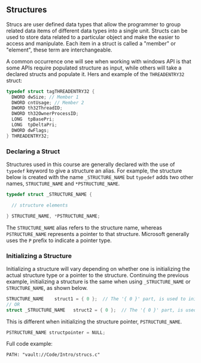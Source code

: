 ## Structures
Strucs are user defined data types that allow the programmer to group related data items of different data types into a single unit. Structs can be used to store data related to a particular object and make the easier to access and manipulate. Each item in a struct is called a "member" or "element", these term are interchangeable.

A common occurrence one will see when working with windows API is that some APIs require populated structure as input, while others will take a declared structs and populate it. Hers and example of the `THREADENTRY32` struct:

```c
typedef struct tagTHREADENTRY32 {
  DWORD dwSize; // Member 1
  DWORD cntUsage; // Member 2
  DWORD th32ThreadID;
  DWORD th32OwnerProcessID;
  LONG  tpBasePri;
  LONG  tpDeltaPri;
  DWORD dwFlags;
} THREADENTRY32; 
```

### Declaring a Struct
Structures used in this course are generally declared with the use of `typedef` keyword to give a structure an alias. For example, the structure below is created with the name `_STRUCTURE_NAME` but `typedef` adds two other names, `STRUCTURE_NAME` and `*PSTRUCTURE_NAME`.

```c
typedef struct _STRUCTURE_NAME {

  // structure elements

} STRUCTURE_NAME, *PSTRUCTURE_NAME;
```

The `STRUCTURE_NAME` alias refers to the structure name, whereas `PSTRUCTURE_NAME` represents a pointer to that structure. Microsoft generally uses the `P` prefix to indicate a pointer type.

### Initializing a Structure
Initializing a structure will vary depending on whether one is initializing the actual structure type or a pointer to the structure. Continuing the previous example, initializing a structure is the same when using `_STRUCTURE_NAME` or `STRUCTURE_NAME`, as shown below.

```c
STRUCTURE_NAME    struct1 = { 0 };  // The '{ 0 }' part, is used to initialize all the elements of struct1 to zero
// OR
struct _STRUCTURE_NAME   struct2 = { 0 };  // The '{ 0 }' part, is used to initialize all the elements of struct2 to zero
```

This is different when initializing the structure pointer, `PSTRUCTURE_NAME`.

```c
PSTRUCTURE_NAME structpointer = NULL;
```

Full code example:

```embed-c
PATH: "vault://Code/Intro/strucs.c"
```
